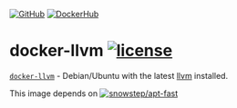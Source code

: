[![GitHub][github-repo-image]][github-repo-url] [![DockerHub][docker-image]][docker-url]

# docker-llvm  [![license][license-image]][license-url]

[`docker-llvm`][github-repo-url] - Debian/Ubuntu with the latest [llvm][llvm-url] installed.

This image depends on [![`snowstep/apt-fast`][dockerhub-apt-fast-image]][dockerhub-apt-fast-url]

[docker-image]:https://img.shields.io/docker/v/snowstep/llvm?logo=docker
[docker-url]:https://hub.docker.com/r/snowstep/llvm
[dockerhub-apt-fast-image]:https://img.shields.io/docker/v/snowstep/apt-fast?label=snowstep%2Fapt-fast&logo=docker
[dockerhub-apt-fast-url]:https://hub.docker.com/r/snowstep/apt-fast
[github-repo-image]:https://img.shields.io/badge/github-kei--g%2Fdocker--llvm-brightgreen?logo=github
[github-repo-url]:https://github.com/kei-g/docker-llvm
[license-image]:https://img.shields.io/github/license/kei-g/docker-llvm
[license-url]:https://github.com/kei-g/docker-llvm/blob/main/LICENSE
[llvm-url]:https://llvm.org/
